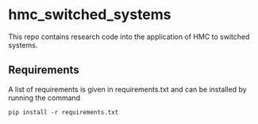 # hmc_switched_systems

This repo contains research code into the application of HMC to switched systems.


## Requirements

A list of requirements is given in requirements.txt and can be installed by running the command 

```
pip install -r requirements.txt 
```